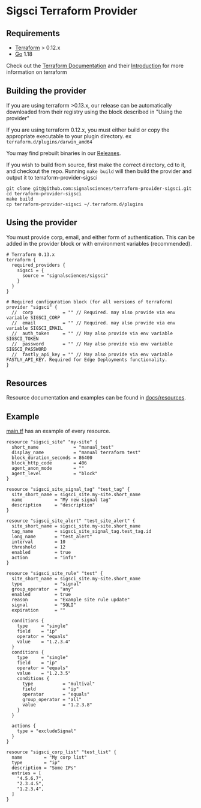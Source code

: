 # Sigsci Terraform Provider


## Requirements
* [Terraform](https://www.terraform.io/downloads.html) > 0.12.x
* [Go](https://golang.org/doc/install) 1.18

Check out the [Terraform Documentation](https://www.terraform.io/docs/configuration/index.html) and their [Introduction](https://www.terraform.io/intro/index.html) for more information on terraform

## Building the provider
If you are using terraform >0.13.x, our release can be automatically downloaded from their registry using the block described in "Using the provider"

If you are using terraform 0.12.x, you must either build or copy the appropriate executable to your plugin directory. ex `terraform.d/plugins/darwin_amd64`

You may find prebuilt binaries in our [Releases](https://github.com/signalsciences/terraform-provider-sigsci/releases).

If you wish to build from source, first make the correct directory, cd to it, and checkout the repo.  Running `make build` will then build the provider and output it to terraform-provider-sigsci
```shell script
git clone git@github.com:signalsciences/terraform-provider-sigsci.git
cd terraform-provider-sigsci
make build
cp terraform-provider-sigsci ~/.terraform.d/plugins
```

## Using the provider
You must provide corp, email, and either form of authentication.  This can be added in the provider block or with environment variables (recommended).

```hcl-terraform
# Terraform 0.13.x
terraform {
  required_providers {
    sigsci = {
      source = "signalsciences/sigsci"
    }
  }
}

# Required configuration block (for all versions of terraform)
provider "sigsci" {
  //  corp           = "" // Required. may also provide via env variable SIGSCI_CORP
  //  email          = "" // Required. may also provide via env variable SIGSCI_EMAIL
  //  auth_token     = "" // May also provide via env variable SIGSCI_TOKEN
  //  password       = "" // May also provide via env variable SIGSCI_PASSWORD
  //  fastly_api_key = "" // May also provide via env variable FASTLY_API_KEY. Required for Edge Deployments functionality.
}
```

## Resources

Resource documentation and examples can be found in [docs/resources](./docs/resources).

## Example
[main.tf](https://github.com/signalsciences/terraform-provider-sigsci/blob/main/main.tf) has an example of every resource.
```hcl-terraform
resource "sigsci_site" "my-site" {
  short_name             = "manual_test"
  display_name           = "manual terraform test"
  block_duration_seconds = 86400
  block_http_code        = 406
  agent_anon_mode        = ""
  agent_level            = "block"
}

resource "sigsci_site_signal_tag" "test_tag" {
  site_short_name = sigsci_site.my-site.short_name
  name            = "My new signal tag"
  description     = "description"
}

resource "sigsci_site_alert" "test_site_alert" {
  site_short_name = sigsci_site.my-site.short_name
  tag_name        = sigsci_site_signal_tag.test_tag.id
  long_name       = "test_alert"
  interval        = 10
  threshold       = 12
  enabled         = true
  action          = "info"
}

resource "sigsci_site_rule" "test" {
  site_short_name = sigsci_site.my-site.short_name
  type            = "signal"
  group_operator  = "any"
  enabled         = true
  reason          = "Example site rule update"
  signal          = "SQLI"
  expiration      = ""

  conditions {
    type     = "single"
    field    = "ip"
    operator = "equals"
    value    = "1.2.3.4"
  }
  conditions {
    type     = "single"
    field    = "ip"
    operator = "equals"
    value    = "1.2.3.5"
    conditions {
      type           = "multival"
      field          = "ip"
      operator       = "equals"
      group_operator = "all"
      value          = "1.2.3.8"
    }
  }

  actions {
    type = "excludeSignal"
  }
}

resource "sigsci_corp_list" "test_list" {
  name        = "My corp list"
  type        = "ip"
  description = "Some IPs"
  entries = [
    "4.5.6.7",
    "2.3.4.5",
    "1.2.3.4",
  ]
}

```

